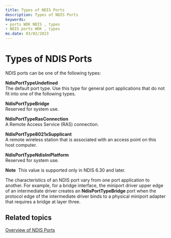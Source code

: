 ```yaml
---
title: Types of NDIS Ports
description: Types of NDIS Ports
keywords:
- ports WDK NDIS , types
- NDIS ports WDK , types
ms.date: 03/02/2023
---
```


# Types of NDIS Ports





NDIS ports can be one of the following types:

<a href="" id="ndisporttypeundefined"></a>**NdisPortTypeUndefined**  
The default port type. Use this type for general port applications that do not fit into one of the following types.

<a href="" id="ndisporttypebridge"></a>**NdisPortTypeBridge**  
Reserved for system use.

<a href="" id="ndisporttyperasconnection"></a>**NdisPortTypeRasConnection**  
A Remote Access Service (RAS) connection.

<a href="" id="ndisporttype8021xsupplicant"></a>**NdisPortType8021xSupplicant**  
A remote wireless station that is associated with an access point on this host computer.

<a href="" id="ndisporttypendisimplatform"></a>**NdisPortTypeNdisImPlatform**  
Reserved for system use.

**Note**  This value is supported only in NDIS 6.30 and later.

 

The characteristics of an NDIS port vary from one port application to another. For example, for a bridge interface, the miniport driver upper edge of an intermediate driver creates an **NdisPortTypeBridge** port when the protocol edge of the intermediate driver binds to a physical miniport adapter that requires a bridge at layer three.

## Related topics


[Overview of NDIS Ports](overview-of-ndis-ports.md)

 

 






